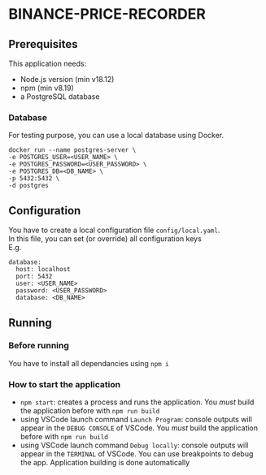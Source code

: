# BINANCE-PRICE-RECORDER

## Prerequisites

This application needs:

- Node.js version (min v18.12)
- npm (min v8.19)
- a PostgreSQL database

### Database

For testing purpose, you can use a local database using Docker.

```
docker run --name postgres-server \
-e POSTGRES_USER=<USER_NAME> \
-e POSTGRES_PASSWORD=<USER_PASSWORD> \
-e POSTGRES_DB=<DB_NAME> \
-p 5432:5432 \
-d postgres
```

## Configuration

You have to create a local configuration file `config/local.yaml`.\
In this file, you can set (or override) all configuration keys\
E.g.

```
database:
  host: localhost
  port: 5432
  user: <USER_NAME>
  password: <USER_PASSWORD>
  database: <DB_NAME>
```

## Running

### Before running

You have to install all dependancies using `npm i`

### How to start the application

- `npm start`: creates a process and runs the application. You _must_ build the application before with `npm run build`
- using VSCode launch command `Launch Program`: console outputs will appear in the `DEBUG CONSOLE` of VSCode. You _must_ build the application before with `npm run build`
- using VSCode launch command `Debug locally`: console outputs will appear in the `TERMINAL` of VSCode. You can use breakpoints to debug the app. Application building is done automatically

